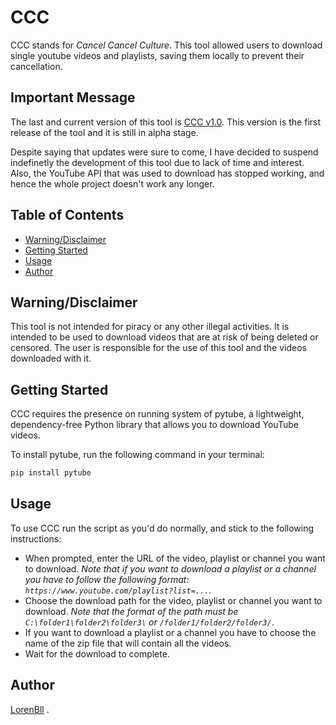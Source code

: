 # CCC

CCC stands for *Cancel Cancel Culture*. This tool allowed users to download single youtube videos and playlists, saving them locally to prevent their cancellation.

## Important Message

The last and current version of this tool is [CCC v1.0](https://github.com/LorenBll/CCC/releases/tag/v0.1.0-alpha). This version is the first release of the tool and it is still in alpha stage.

Despite saying that updates were sure to come, I have decided to suspend indefinetly the development of this tool due to lack of time and interest. Also, the YouTube API that was used to download has stopped working, and hence the whole project doesn't work any longer.

## Table of Contents

- [Warning/Disclaimer](#warningdisclaimer)
- [Getting Started](#getting-started)
- [Usage](#usage)
- [Author](#author)

## Warning/Disclaimer

This tool is not intended for piracy or any other illegal activities. It is intended to be used to download videos that are at risk of being deleted or censored. The user is responsible for the use of this tool and the videos downloaded with it.

## Getting Started

CCC requires the presence on running system of pytube, a lightweight, dependency-free Python library that allows you to download YouTube videos. 

To install pytube, run the following command in your terminal:
```bash
pip install pytube
```

## Usage

To use CCC run the script as you'd do normally, and stick to the following instructions:
- When prompted, enter the URL of the video, playlist or channel you want to download. 
    *Note that if you want to download a playlist or a channel you have to follow the following format: `https://www.youtube.com/playlist?list=...`*.
- Choose the download path for the video, playlist or channel you want to download.
    *Note that the format of the path must be `C:\folder1\folder2\folder3\` or `/folder1/folder2/folder3/`*. 
- If you want to download a playlist or a channel you have to choose the name of the zip file that will contain all the videos.
- Wait for the download to complete.

## Author

[LorenBll](https://github.com/LorenBll) .